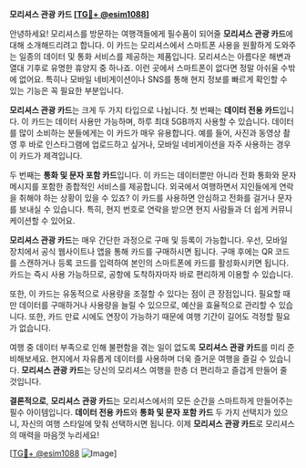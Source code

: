 **모리셔스 관광 카드 [[TG💪+ @esim1088](https://t.me/s/esim1088)]**

안녕하세요! 모리셔스를 방문하는 여행객들에게 필수품이 되어줄 **모리셔스 관광 카드**에 대해 소개해드리려고 합니다. 이 카드는 모리셔스에서 스마트폰 사용을 원활하게 도와주는 일종의 데이터 및 통화 서비스를 제공하는 제품입니다. 모리셔스는 아름다운 해변과 열대 기후로 유명한 휴양지 중 하나죠. 이런 곳에서 스마트폰이 없다면 정말 아쉬울 수밖에 없어요. 특히나 모바일 네비게이션이나 SNS를 통해 현지 정보를 빠르게 확인할 수 있는 기능은 꼭 필요한 부분입니다.

**모리셔스 관광 카드**는 크게 두 가지 타입으로 나뉩니다. 첫 번째는 **데이터 전용 카드**입니다. 이 카드는 데이터 사용만 가능하며, 하루 최대 5GB까지 사용할 수 있습니다. 데이터를 많이 소비하는 분들에게는 이 카드가 매우 유용합니다. 예를 들어, 사진과 동영상 촬영 후 바로 인스타그램에 업로드하고 싶거나, 모바일 네비게이션을 자주 사용하는 경우 이 카드가 제격입니다.

두 번째는 **통화 및 문자 포함 카드**입니다. 이 카드는 데이터뿐만 아니라 전화 통화와 문자 메시지를 포함한 종합적인 서비스를 제공합니다. 외국에서 여행하면서 지인들에게 연락을 취해야 하는 상황이 있을 수 있죠? 이 카드를 사용하면 안심하고 전화를 걸거나 문자를 보내실 수 있습니다. 특히, 현지 번호로 연락을 받으면 현지 사람들과 더 쉽게 커뮤니케이션할 수 있어요.

**모리셔스 관광 카드**는 매우 간단한 과정으로 구매 및 등록이 가능합니다. 우선, 모바일 장치에서 공식 웹사이트나 앱을 통해 카드를 구매하시면 됩니다. 구매 후에는 QR 코드를 스캔하거나 등록 코드를 입력하여 본인의 스마트폰에 카드를 활성화시키면 됩니다. 카드는 즉시 사용 가능하므로, 공항에 도착하자마자 바로 편리하게 이용할 수 있습니다.

또한, 이 카드는 유동적으로 사용량을 조절할 수 있다는 점이 큰 장점입니다. 필요할 때만 데이터를 구매하거나 사용량을 늘릴 수 있으므로, 예산을 효율적으로 관리할 수 있습니다. 또한, 카드 만료 시에도 연장이 가능하기 때문에 여행 기간이 길어도 걱정할 필요가 없습니다.

여행 중 데이터 부족으로 인해 불편함을 겪는 일이 없도록 **모리셔스 관광 카드**를 미리 준비해보세요. 현지에서 자유롭게 데이터를 사용하며 더욱 즐거운 여행을 즐길 수 있습니다. **모리셔스 관광 카드**는 당신의 모리셔스 여행을 한층 더 편리하고 즐겁게 만들어 줄 것입니다.

**결론적으로**, **모리셔스 관광 카드**는 모리셔스에서의 모든 순간을 스마트하게 만들어주는 필수 아이템입니다. **데이터 전용 카드**와 **통화 및 문자 포함 카드** 두 가지 선택지가 있으니, 자신의 여행 스타일에 맞춰 선택하시면 됩니다. 이제 **모리셔스 관광 카드**로 모리셔스의 매력을 마음껏 누리세요!

[[TG💪+ @esim1088](https://t.me/s/esim1088) ![Image](https://i.postimg.cc/Y0z9fWf4/image.png)]